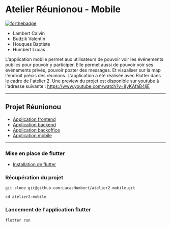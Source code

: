 # Atelier Réunionou - Mobile
[![forthebadge](https://forthebadge.com/images/badges/60-percent-of-the-time-works-every-time.svg)](https://forthebadge.com)
- Lambert Calvin
- Budzik Valentin
- Houques Baptiste
- Humbert Lucas

L'application mobile permet aux utilisateurs de pouvoir voir les événements publics pour pouvoir y participer.
Elle permet aussi de pouvoir voir ses événements privés, pouvoir poster des messages. Et visualiser sur la map l'endroit précis des réunions.
L'application a été réalisée avec Flutter dans le cadre de l'atelier 2.
Une preview du projet est disponible sur youtube à l'adresse suivante :
https://www.youtube.com/watch?v=8yKAfaB4ljE

---

## Projet Réunionou

- [Application frontend](https://github.com/LucasHumbert/atelier2-front)
- [Application backend](https://github.com/LucasHumbert/atelier2-back)
- [Application backoffice](https://github.com/LucasHumbert/atelier2-backoffice)
- [Application mobile](https://github.com/LucasHumbert/atelier2-mobile)


---
### Mise en place de flutter
- [Installation de flutter](https://docs.flutter.dev/get-started/install)

### Récupération du projet
```
git clone git@github.com:LucasHumbert/atelier2-mobile.git
```
```
cd atelier2-mobile
```
### Lancement de l'application flutter
```
flutter run
```
